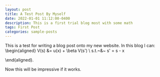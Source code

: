 ```yaml
---
layout: post
title: A Test Post By Myself
date: 2022-01-01 11:12:00-0400
description: This is a first trial blog most with some math
tags: First Post
categories: sample-posts
---
```

This is a test for writing a blog post onto my new website. In this blog I can:
\begin{aligned}
V(s) &= u(x) + \beta V(s') \\
s.t.~&~ s' = s - x

\end{aligned}.

Now this will be impressive if it works.
